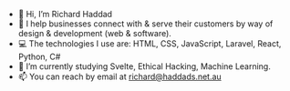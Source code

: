 - 👋 Hi, I’m Richard Haddad
- 👀 I help businesses connect with & serve their customers by way of design & development (web & software).
- 💻 The technologies I use are: HTML, CSS, JavaScript, Laravel, React, Python, C#
- 🌱 I’m currently studying Svelte, Ethical Hacking, Machine Learning.
- 📫 You can reach by email at richard@haddads.net.au
